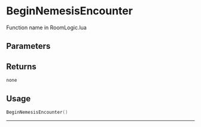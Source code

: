 # BeginNemesisEncounter
Function name in RoomLogic.lua
## Parameters

## Returns
`none`
## Usage
```lua
BeginNemesisEncounter()
```
---
